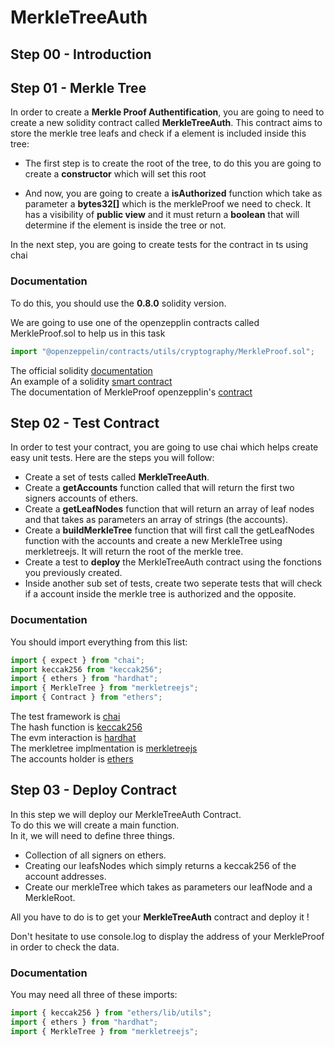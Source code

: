 # MerkleTreeAuth

## Step 00 - Introduction

## Step 01 - Merkle Tree

In order to create a __Merkle Proof Authentification__, you are going to need to create a new solidity contract called __MerkleTreeAuth__. This contract aims to store the merkle tree leafs and check if a element is included inside this tree:

- The first step is to create the root of the tree, to do this you are going to create a __constructor__ which will set this root

- And now, you are going to create a __isAuthorized__ function which take as parameter a __bytes32[]__ which is the merkleProof we need to check. It has a visibility of __public view__ and it must return a __boolean__ that will determine if the element is inside the tree or not.

In the next step, you are going to create tests for the contract in ts using chai

### Documentation

To do this, you should use the __0.8.0__ solidity version.

We are going to use one of the openzepplin contracts called MerkleProof.sol to help us in this task
```ts
import "@openzeppelin/contracts/utils/cryptography/MerkleProof.sol";
```

The official solidity [documentation](https://docs.soliditylang.org/en/v0.8.0/)</br>
An example of a solidity [smart contract](https://docs.soliditylang.org/en/v0.8.0/introduction-to-smart-contracts.html#a-simple-smart-contract)</br>
The documentation of MerkleProof openzepplin's [contract](https://docs.openzeppelin.com/contracts/3.x/api/cryptography)

## Step 02 - Test Contract

In order to test your contract, you are going to use chai which helps create easy unit tests. Here are the steps you will follow:

- Create a set of tests called __MerkleTreeAuth__.
- Create a __getAccounts__ function called that will return the first two signers accounts of ethers.
- Create a __getLeafNodes__ function that will return an array of leaf nodes and that takes as parameters an array of strings (the accounts).
- Create a __buildMerkleTree__ function that will first call the getLeafNodes function with the accounts and create a new MerkleTree using merkletreejs. It will return the root of the merkle tree.
- Create a test to __deploy__ the MerkleTreeAuth contract using the fonctions you previously created.
- Inside another sub set of tests, create two seperate tests that will check if a account inside the merkle tree is authorized and the opposite.

### Documentation

You should import everything from this list:
```ts
import { expect } from "chai";
import keccak256 from "keccak256";
import { ethers } from "hardhat";
import { MerkleTree } from "merkletreejs";
import { Contract } from "ethers";
```
The test framework is [chai](https://www.npmjs.com/package/chai)</br>
The hash function is [keccak256](https://www.npmjs.com/package/keccak256)</br>
The evm interaction is [hardhat](https://www.npmjs.com/package/hardhat)</br>
The merkletree implmentation is [merkletreejs](https://www.npmjs.com/package/merkletreejs)</br>
The accounts holder is [ethers](https://www.npmjs.com/package/ethers)

## Step 03 - Deploy Contract

In this step we will deploy our MerkleTreeAuth Contract.</br>
To do this we will create a main function.</br>
In it, we will need to define three things.</br>

- Collection of all signers on ethers.
- Creating our leafsNodes which simply returns a keccak256 of the account addresses.
- Create our merkleTree which takes as parameters our leafNode and a MerkleRoot.

All you have to do is to get your **MerkleTreeAuth** contract and deploy it !

Don't hesitate to use console.log to display the address of your MerkleProof in order to check the data.

### Documentation

You may need all three of these imports:
```ts
import { keccak256 } from "ethers/lib/utils";
import { ethers } from "hardhat";
import { MerkleTree } from "merkletreejs";
```
